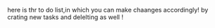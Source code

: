 here is thr to do list,in which you can make chaanges accordingly! by crating new tasks and delelting as well !

